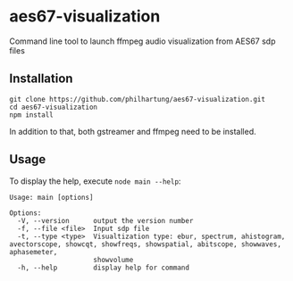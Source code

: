 # aes67-visualization
Command line tool to launch ffmpeg audio visualization from AES67 sdp files

## Installation
```
git clone https://github.com/philhartung/aes67-visualization.git
cd aes67-visualization
npm install
```
In addition to that, both gstreamer and ffmpeg need to be installed. 

## Usage
To display the help, execute `node main --help`:
```
Usage: main [options]

Options:
  -V, --version      output the version number
  -f, --file <file>  Input sdp file
  -t, --type <type>  Visualtization type: ebur, spectrum, ahistogram, avectorscope, showcqt, showfreqs, showspatial, abitscope, showwaves, aphasemeter,
                     showvolume
  -h, --help         display help for command
```
